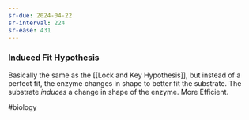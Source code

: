 ```yaml
---
sr-due: 2024-04-22
sr-interval: 224
sr-ease: 431
---
```

### Induced Fit Hypothesis
Basically the same as the [[Lock and Key Hypothesis]], but instead of a perfect fit, the enzyme changes in shape to better fit the substrate. The substrate *induces* a change in shape of the enzyme. 
More Efficient.

#biology 